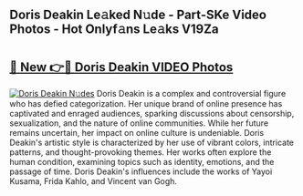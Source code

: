 ## Doris Deakin Le𝚊ked N𝚞de - Part-SKe Video Photos - Hot Onlyf𝚊ns Le𝚊ks V19Za

# <h2><a href="http://ac49971.deff.icu/?id=Doris+Deakin">🔗 New 👉🔴 Doris Deakin VIDEO Photos</a></h2>

[![Doris Deakin N𝚞des](https://i.imgur.com/rIISA9y.gif)](http://ac49971.deff.icu/?id=Doris+Deakin)
Doris Deakin is a complex and controversial figure who has defied categorization. Her unique brand of online presence has captivated and enraged audiences, sparking discussions about censorship, sexualization, and the nature of online communities. While her future remains uncertain, her impact on online culture is undeniable. Doris Deakin's artistic style is characterized by her use of vibrant colors, intricate patterns, and thought-provoking themes. Her works often explore the human condition, examining topics such as identity, emotions, and the passage of time. Doris Deakin's influences include the works of Yayoi Kusama, Frida Kahlo, and Vincent van Gogh.
